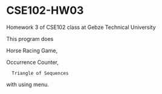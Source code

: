 # CSE102-HW03
Homework 3 of CSE102 class at Gebze Technical University

This program does
	
  Horse Racing Game,
	
  Occurrence Counter,
	
	  Triangle of Sequences

with using menu.
